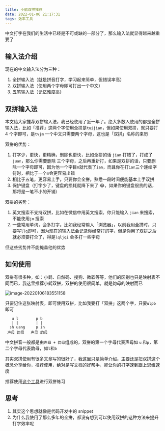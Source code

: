 ```yaml
---
title: 小鹤双拼推荐
date: 2022-01-06 21:17:31
tags: 效率工具
---
```


中文打字在我们的生活中已经是不可或缺的一部分了，那么输入法就显得越来越重要了

## 输入法介绍

现在的中文输入法分为三种：

1. 全拼输入法（就是拼音打字，学习起来简单，但错误率高）
2. 双拼输入法（使用两个字母即可打出一个中文）
3. 五笔输入法（记忆难度高）

## 双拼输入法

本文给大家推荐双拼输入法，我已经使用了近一年了。绝大多数人使用的都是全拼输入法，比如「推荐」这两个字使用全拼是`tuijian`，但如果使用双拼，就只要打 4 个字即可，是`tvjm` 一个中文只需要两个字母，这也是「双拼」名称的来历

双拼的优势：

1. 打字少，更快，更精确，删除也更快，比如全拼的话 `jian` 打错了，打成了`juan`，那么你需要删除 三个字母，之后再重新打，如果是双拼的话，只要删除一个字母即可，因为他一个字目`m`就代表了`ian`，而且你在打`ian`三个连续字符时，相比于一个`m`会更容易出错
1. 相比于五笔，更容易上手，只要你会全拼，熟悉一段时间便能基本上手双拼
1. 保护键盘（打字少了，键盘的损耗就降下来了 😂，如果你的键盘很贵的话，那将是一笔不小的开销）

双拼的劣势：

1. 英文搜索不支持双拼，比如在微信中用英文搜索，你只能输入 `jian` 来搜索，不能使用`jm` 搜索
2. 一些常用单词，会多打字，比如我经常输入「浏览器」，以前我用全拼时，只要写`llq`即可，因为现在的输入法会记录你经常打的字，但是你用了双拼之后就必须要打全了，得是`lqljqi` 会多打一些字母

但这些劣势并不能掩盖他的优势

## 如何使用

双拼有很多种，如：小鹤、自然码、搜狗、微软等等，他们的区别也只是映射表不同而已，我这里推荐小鹤双拼，双拼的使用很简单，就是韵母的映射而已

![image-20220106183551158](https://gitee.com/wen98y/upic/raw/master/uPic/2022-01/06_18:35_omA4qq.png)

只要记住这张映射表，即可使用双拼，比如我要打「双拼」这两个字，只要`ulpb`即可

```
   u l        p b
   | |        | |
  sh uang     p in
 声母 韵母   声母 韵母
```

中文拼音一般都是由`声母 + 韵母`组成的，双拼的第一个字母代表声母如 `u` 和`p`，第二个字母代表韵母，如`l`和`b`

其实双拼使用有很多文章写的很好了，我这里只是简单介绍，主要还是把双拼这个概念分享给你，推荐使用，绝对是写文档的好帮手，能让你的打字速到跟上思维速度

推荐使用[这个工具](https://api.ihint.me/shuang/)进行双拼练习

## 思考

1. 其实这个思想就像是代码开发中的 snippet
2. 为什么我使用了那么多年的全拼，都没有想到可以使用双拼的这种方法来提升打字效率呢
